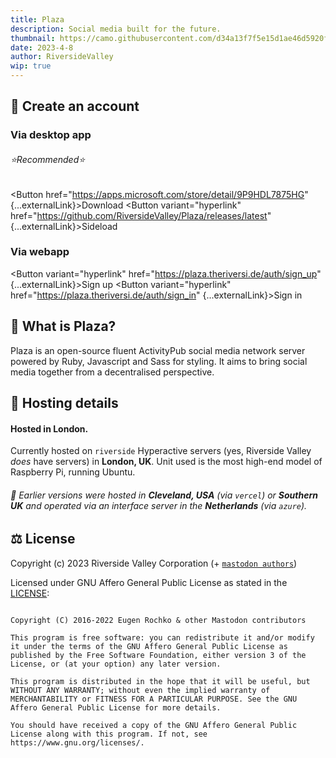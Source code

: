 ```yaml
---
title: Plaza
description: Social media built for the future.
thumbnail: https://camo.githubusercontent.com/d34a13f7f5e15d1ae46d5920f85973f19e1238adae8cbba5989e71b273179f37/68747470733a2f2f626c6f672e6a6f696e6d6173746f646f6e2e6f72672f323031382f30362f7768792d61637469766974797075622d69732d7468652d6675747572652f657a6769662d322d363066316230303430332e676966
date: 2023-4-8
author: RiversideValley
wip: true
---
```


<script lang="ts">
    import { Button } from "fluent-svelte";
    import { externalLink } from "$lib";
</script>

## 🎁 Create an account

### Via desktop app
###### ⭐Recommended⭐

<Button href="https://apps.microsoft.com/store/detail/9P9HDL7875HG" {...externalLink}>Download</Button>
<Button variant="hyperlink" href="https://github.com/RiversideValley/Plaza/releases/latest" {...externalLink}>Sideload</Button>

### Via webapp

<Button variant="hyperlink" href="https://plaza.theriversi.de/auth/sign_up" {...externalLink}>Sign up</Button>
<Button variant="hyperlink" href="https://plaza.theriversi.de/auth/sign_in" {...externalLink}>Sign in</Button>

## 🤔 What is Plaza?

Plaza is an open-source fluent ActivityPub social media network server powered by Ruby, Javascript and Sass for styling.
It aims to bring social media together from a decentralised perspective. 

<!--## 📸 Screenshots

<a title="Emerald Screenshot" target="_blank" href="https://github.com/RiversideValley/Plaza">
  <img align="left" src="https://user-images.githubusercontent.com/82730163/210150183-fd324c12-5a90-4ffb-964d-c8ccae2c9cee.png" alt="Release" />
</a>-->

## 🪪 Hosting details

#### Hosted in London.

Currently hosted on `riverside` Hyperactive servers (yes, Riverside Valley _does_ have servers) in **London, UK**.
Unit used is the most high-end model of Raspberry Pi, running Ubuntu.

###### 📝 Earlier versions were hosted in **Cleveland, USA** (via `vercel`) or **Southern UK** and operated via an interface server in the **Netherlands** (via `azure`).

## ⚖️ License

Copyright (c) 2023 Riverside Valley Corporation (+ [`mastodon authors`](https://github.com/mastodon/mastodon/blob/main/AUTHORS.md))

Licensed under GNU Affero General Public License as stated in the [LICENSE](https://github.com/RiversideValley/Plaza/blob/main/LICENSE.md):

```

Copyright (C) 2016-2022 Eugen Rochko & other Mastodon contributors

This program is free software: you can redistribute it and/or modify it under the terms of the GNU Affero General Public License as published by the Free Software Foundation, either version 3 of the License, or (at your option) any later version.

This program is distributed in the hope that it will be useful, but WITHOUT ANY WARRANTY; without even the implied warranty of MERCHANTABILITY or FITNESS FOR A PARTICULAR PURPOSE. See the GNU Affero General Public License for more details.

You should have received a copy of the GNU Affero General Public License along with this program. If not, see https://www.gnu.org/licenses/.

```
